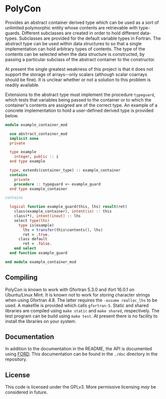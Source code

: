 # PolyCon

Provides an abstract container derived type which can be used 
as a sort of unlimited polymorphic entity whose contents are
retrievable with type-guards. Different subclasses are created
in order to hold different data-types. Subclasses are provided for
the default variable types in Fortran. The abstract type can be used
within data structures to so that a single implementation can hold
arbitrary types of contents. The type of the contents can be selected
when the data structure is constructed, by passing a particular subclass
of the abstract container to the constructor.

At present the single greatest weakness of this project is that it does
not support the storage of arrays--only scalars (although scalar coarrays
should be fine). It is unclear whether or not a solution to this problem
is readily available.

Extensions to the abstract type must implement the procedure
`typeguard`, which tests that variables being passed to the
container or to which the container's contents are assigned are of the
correct type. An example of a concrete implementation to hold a user-defined
derived type is provided below.

```fortran
module example_container_mod

  use abstract_container_mod
  implicit none
  private

  type example
    integer, public :: i
  end type example

  type, extends(container_type) :: example_container
  contains
    private
    procedure :: typeguard => example_guard
  end type example_container

contains

  logical function example_guard(this, lhs) result(ret)
    class(example_container), intent(in) :: this
    class(*), intent(inout) :: lhs
    select type(lhs)
      type is(example)
        lhs = transfer(this%contents(), lhs)
        ret = .true.
      class default
        ret = .false.
    end select
  end function example_guard

end module example_container_mod
```

## Compiling
PolyCon is known to work with Gfortran 5.3.0 and ifort 16.0.1 on Ubuntu/Linux
Mint. It is known not to work for storing character strings when using
Gfortran 4.8. The latter
requires the `-assume realloc_lhs` to be used. A makefile is provided which
calls `gfortran-5`. Static and shared libraries are compiled using `make static`
and `make shared`, respectively. The test program can be build using
`make test`. At present there is no facility to install the libraries on your
system.

## Documentation
In addition to the documentation in the README, the API is documented
using [FORD](https://github.com/cmacmackin/ford). This documentation can
be found in the `./doc` directory in the repository.

## License
This code is licensed under the GPLv3. More permissive licensing _may_ be
considered in future.
